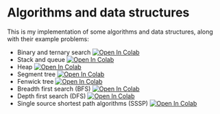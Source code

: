 # Algorithms and data structures

This is my implementation of some algorithms and data structures, along with their example problems:

* Binary and ternary search [![Open In Colab](https://colab.research.google.com/assets/colab-badge.svg)](https://colab.research.google.com/drive/1m6WlTbrPjjgf2A7jwBeVTqL2vxaKYjMp?usp=sharing)
* Stack and queue [![Open In Colab](https://colab.research.google.com/assets/colab-badge.svg)](https://colab.research.google.com/drive/1lww8GwbQxXXQKmwGj-bAHZUq00az7NNy?usp=sharing)
* Heap [![Open In Colab](https://colab.research.google.com/assets/colab-badge.svg)](https://colab.research.google.com/drive/15ghMdaXxlNoWHnxb2swDZrhqL19xowa8?usp=sharing)
* Segment tree [![Open In Colab](https://colab.research.google.com/assets/colab-badge.svg)](https://colab.research.google.com/drive/1xoImUQ0ZRrHt4pY99dHVGw7ZZtaHYgPc?usp=sharing)
* Fenwick tree [![Open In Colab](https://colab.research.google.com/assets/colab-badge.svg)](https://colab.research.google.com/drive/1oitPocfizdXOFiVfRA2kwx-O-HDVddA4?usp=sharing)
* Breadth first search (BFS) [![Open In Colab](https://colab.research.google.com/assets/colab-badge.svg)](https://colab.research.google.com/drive/1b2zbPZ7VtmVDPVR1L6r8tzRgyJ0UIeUU?usp=sharing)
* Depth first search (DFS) [![Open In Colab](https://colab.research.google.com/assets/colab-badge.svg)](https://colab.research.google.com/drive/1jW9tF5Ja4jvJoUJ1fCImE6iq8abxgCh7?usp=sharing)
* Single source shortest path algorithms (SSSP) [![Open In Colab](https://colab.research.google.com/assets/colab-badge.svg)](https://colab.research.google.com/drive/1Zy-eyLeTPx7UjEPCVas1KVzmlyXiBdh2?usp=sharing)
